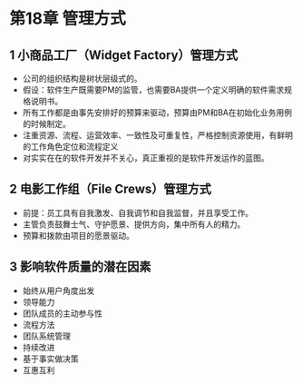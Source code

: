 # 第18章 管理方式

## 1 小商品工厂（Widget Factory）管理方式

- 公司的组织结构是树状层级式的。
- 假设：软件生产既需要PM的监管，也需要BA提供一个定义明确的软件需求规格说明书。
- 所有工作都是由事先安排好的预算来驱动，预算由PM和BA在初始化业务用例的时候制定。
- 注重资源、流程、运营效率、一致性及可重复性，严格控制资源使用，有鲜明的工作角色定位和流程定义
- 对实实在在的软件开发并不关心，真正重视的是软件开发运作的蓝图。

## 2 电影工作组（File Crews）管理方式

- 前提：员工具有自我激发、自我调节和自我监督，并且享受工作。
- 主管负责鼓舞士气、守护愿景、提供方向，集中所有人的精力。
- 预算和拨款由项目的愿景驱动。

## 3 影响软件质量的潜在因素

- 始终从用户角度出发
- 领导能力
- 团队成员的主动参与性
- 流程方法
- 团队系统管理
- 持续改进
- 基于事实做决策
- 互惠互利

